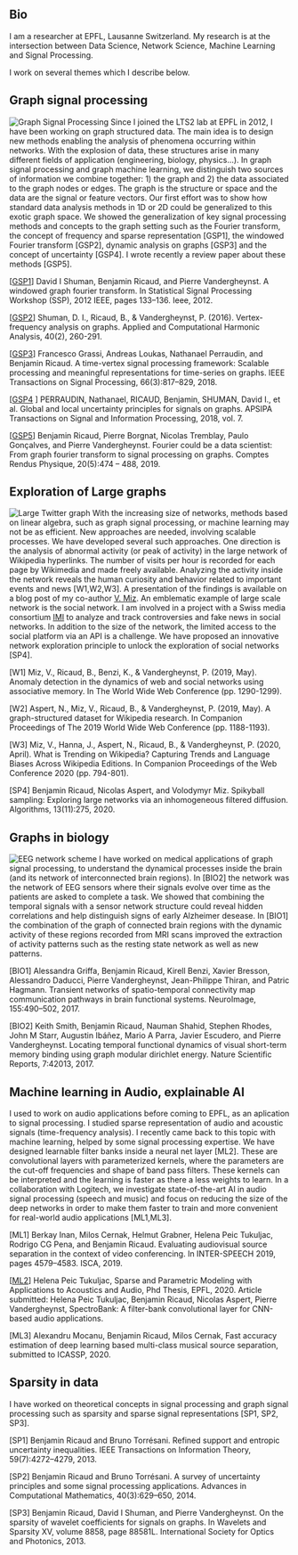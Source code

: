 ## Bio

I am a researcher at EPFL, Lausanne Switzerland. My research is at the intersection between Data Science, Network Science, Machine Learning and Signal Processing. 

I work on several themes which I describe below. 

## Graph signal processing
![Graph Signal Processing]({{site.baseurl}}/assets/img/GSPimage.png)
Since I joined the LTS2 lab at EPFL in 2012, I have been working on graph structured data. The main idea is to design new methods enabling the analysis of phenomena occurring within networks. With the explosion of data, these structures arise in many different fields of application (engineering, biology, physics...). In graph signal processing and graph machine learning,  we distinguish two sources of information we combine together: 1) the graph and 2) the data associated to the graph nodes or edges. The graph is the structure or space and the data are the signal or feature vectors. Our first effort was to show how standard data analysis methods in 1D or 2D could be generalized to this exotic graph space. We showed the generalization of key signal processing methods and concepts to the graph setting such as the Fourier transform, the concept of frequency and sparse representation [GSP1], the windowed Fourier transform [GSP2], dynamic analysis on graphs [GSP3] and the concept of uncertainty [GSP4]. I wrote recently a review paper about these methods [GSP5]. 

[[GSP1](https://documents.epfl.ch/users/s/sh/shuman/www/Papers/Conference/Shuman_et_al_SSP_2012.pdf)] David I Shuman, Benjamin Ricaud, and Pierre Vandergheynst. A windowed graph fourier transform. In Statistical Signal Processing Workshop (SSP), 2012 IEEE, pages 133–136. Ieee, 2012.

[[GSP2](https://www.sciencedirect.com/science/article/pii/S1063520315000214)] Shuman, D. I., Ricaud, B., & Vandergheynst, P. (2016). Vertex-frequency analysis on graphs. Applied and Computational Harmonic Analysis, 40(2), 260-291.

[[GSP3](https://arxiv.org/abs/1705.02307)] Francesco Grassi, Andreas Loukas, Nathanael Perraudin, and Benjamin Ricaud. A time-vertex signal processing framework: Scalable processing and meaningful representations for time-series on graphs. IEEE Transactions on Signal Processing, 66(3):817–829, 2018.

[[GSP4](https://doi.org/10.1017/ATSIP.2018.2)
] PERRAUDIN, Nathanael, RICAUD, Benjamin, SHUMAN, David I., et al. Global and local uncertainty principles for signals on graphs. APSIPA Transactions on Signal and Information Processing, 2018, vol. 7. 

[[GSP5](https://www.sciencedirect.com/science/article/pii/S1631070519301094)] Benjamin Ricaud, Pierre Borgnat, Nicolas Tremblay, Paulo Gonçalves, and Pierre Vandergheynst. Fourier could be a data scientist: From graph fourier transform to signal processing on graphs. Comptes Rendus Physique, 20(5):474 – 488, 2019.

## Exploration of Large graphs
![Large Twitter graph]({{site.baseurl}}/assets/img/higgs_community_small.jpg)
With the increasing size of networks, methods based on linear algebra, such as graph signal processing, or machine learning may not be as efficient. New approaches are needed, involving scalable processes. We have developed several such approaches. One direction is the analysis of abnormal activity (or peak of activity) in the large network of Wikipedia hyperlinks. The number of visits per hour is recorded for each page by Wikimedia and made freely available. Analyzing the activity inside the network reveals the human curiosity and behavior related to important events and news [W1,W2,W3]. A presentation of the findings is available on a blog post of my co-author [V. Miz](https://miz.space). An emblematic example of large scale network is the social network. I am involved in a project with a Swiss media consortium [IMI](https://www.media-initiative.ch/) to analyze and track controversies and fake news in social networks. In addition to the size of the network, the limited access to the social platform via an API is a challenge. We have proposed an innovative network exploration principle to unlock the exploration of social networks [SP4].

[W1] Miz, V., Ricaud, B., Benzi, K., & Vandergheynst, P. (2019, May). Anomaly detection in the dynamics of web and social networks using associative memory. In The World Wide Web Conference (pp. 1290-1299).

[W2] Aspert, N., Miz, V., Ricaud, B., & Vandergheynst, P. (2019, May). A graph-structured dataset for Wikipedia research. In Companion Proceedings of The 2019 World Wide Web Conference (pp. 1188-1193).

[W3] Miz, V., Hanna, J., Aspert, N., Ricaud, B., & Vandergheynst, P. (2020, April). What is Trending on Wikipedia? Capturing Trends and Language Biases Across Wikipedia Editions. In Companion Proceedings of the Web Conference 2020 (pp. 794-801).

[SP4] Benjamin Ricaud, Nicolas Aspert, and Volodymyr Miz. Spikyball sampling: Exploring large networks via an inhomogeneous filtered diffusion. Algorithms, 13(11):275, 2020.

## Graphs in biology
![EEG network scheme]({{site.baseurl}}/assets/img/brainfigure.png)
I have worked on medical applications of graph signal processing, to understand the dynamical processes inside the brain (and its network of interconnected brain regions). In [BIO2] the network was the network of EEG sensors where their signals evolve over time as the patients are asked to complete a task. We showed that combining the temporal signals with a sensor network structure could reveal hidden correlations and help distinguish signs of early Alzheimer desease. In [BIO1] the combination of the graph of connected brain regions with the dynamic activity of these regions recorded from MRI scans improved the extraction of activity patterns such as the resting state network as well as new patterns.

[BIO1] Alessandra Griffa, Benjamin Ricaud, Kirell Benzi, Xavier Bresson, Alessandro Daducci, Pierre Vandergheynst, Jean-Philippe Thiran, and Patric Hagmann. Transient networks of spatio-temporal connectivity map communication pathways in brain functional systems. NeuroImage, 155:490–502, 2017.

[BIO2] Keith Smith, Benjamin Ricaud, Nauman Shahid, Stephen Rhodes, John M Starr, Augustin Ibáñez, Mario A Parra, Javier Escudero, and Pierre Vandergheynst. Locating temporal functional dynamics of visual short-term memory binding using graph modular dirichlet energy. Nature Scientific Reports, 7:42013, 2017.

## Machine learning in Audio, explainable AI
I used to work on audio applications before coming to EPFL, as an aplication to signal processing. I studied sparse representation of audio and acoustic signals (time-frequency analysis). I recently came back to this topic with machine learning, helped by some signal processing expertise. We have designed learnable filter banks inside a neural net layer [ML2]. These are convolutional layers with parameterized kernels, where the parameters are the cut-off frequencies and shape of band pass filters. These kernels can be interpreted and the learning is faster as there a less weights to learn.
In a collaboration with Logitech, we investigate state-of-the-art AI in audio signal processing (speech and music) and focus on reducing the size of the deep networks in order to make them faster to train and more convenient for real-world audio applications [ML1,ML3]. 

[ML1] Berkay Inan, Milos Cernak, Helmut Grabner, Helena Peic Tukuljac, Rodrigo CG Pena, and Benjamin Ricaud. Evaluating audiovisual source separation in the context of video conferencing. In INTER-SPEECH 2019, pages 4579–4583. ISCA, 2019.

[[ML2](https://openreview.net/pdf?id=HyewT1BKvr)] Helena Peic Tukuljac, Sparse and Parametric Modeling with Applications to Acoustics and Audio, Phd Thesis, EPFL, 2020. Article submitted: Helena Peic Tukuljac, Benjamin Ricaud, Nicolas Aspert, Pierre Vandergheynst, SpectroBank: A filter-bank convolutional layer for CNN-based audio applications.

[ML3] Alexandru Mocanu, Benjamin Ricaud, Milos Cernak, Fast accuracy estimation of deep learning based multi-class musical source separation, submitted to ICASSP, 2020.

## Sparsity in data
I have worked on theoretical concepts in signal processing and graph signal processing such as sparsity and sparse signal representations [SP1, SP2, SP3].

[SP1] Benjamin Ricaud and Bruno Torrésani. Refined support and entropic uncertainty inequalities. IEEE Transactions on Information Theory, 59(7):4272–4279, 2013.

[SP2] Benjamin Ricaud and Bruno Torrésani. A survey of uncertainty principles and some signal processing applications. Advances in Computational Mathematics, 40(3):629–650, 2014.

[SP3] Benjamin Ricaud, David I Shuman, and Pierre Vandergheynst. On the sparsity of wavelet coefficients for signals on graphs. In Wavelets and Sparsity XV, volume 8858, page 88581L. International Society for Optics and Photonics, 2013.